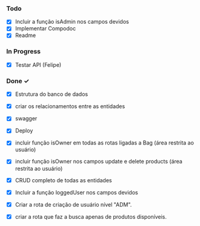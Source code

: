 ### Todo

- [x] Incluir a função isAdmin nos campos devidos
- [x] Implementar Compodoc
- [x] Readme

### In Progress

- [x] Testar API (Felipe)

### Done ✓

- [x] Estrutura do banco de dados
- [x] criar os relacionamentos entre as entidades
- [x] swagger
- [x] Deploy
- [x] incluir função isOwner em todas as rotas ligadas a Bag (área restrita ao usuário)
- [x] incluir função isOwner nos campos update e delete products  (área restrita ao usuário)
- [x] CRUD completo de todas as entidades
- [x] Incluir a função loggedUser nos campos devidos
- [x] Criar a rota de criação de usuário nível "ADM".
- [x] criar a rota que faz a busca apenas de produtos disponíveis.

